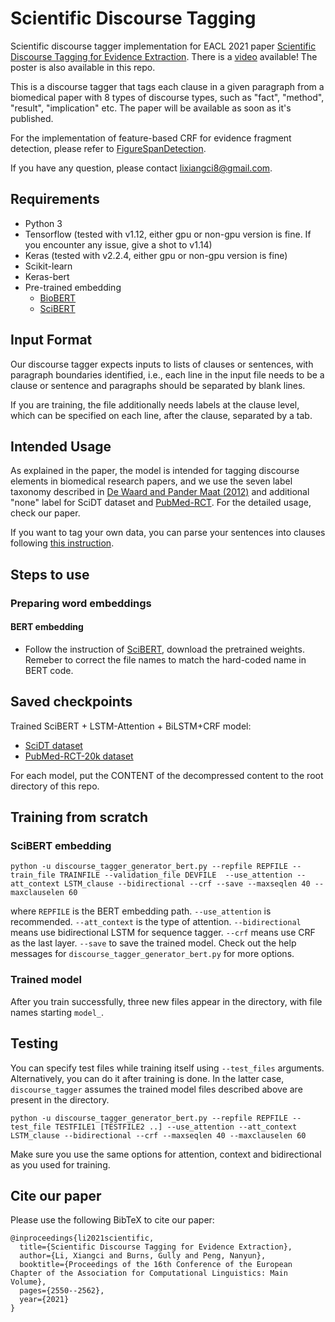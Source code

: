 # Scientific Discourse Tagging

Scientific discourse tagger implementation for EACL 2021 paper [Scientific Discourse Tagging for Evidence Extraction](https://www.aclweb.org/anthology/2021.eacl-main.218.pdf). There is a [video](https://www.youtube.com/watch?v=Z_xdAuJmU-Y) available! The poster is also available in this repo.

This is a discourse tagger that tags each clause in a given paragraph from a biomedical paper with 8 types of discourse types, such as "fact", "method", "result", "implication" etc. The paper will be available as soon as it's published.

For the implementation of feature-based CRF for evidence fragment detection, please refer to [FigureSpanDetection](https://github.com/jacklxc/FigureSpanDetection).

If you have any question, please contact lixiangci8@gmail.com.

## Requirements
* Python 3
* Tensorflow (tested with v1.12, either gpu or non-gpu version is fine. If you encounter any issue, give a shot to v1.14)
* Keras (tested with v2.2.4, either gpu or non-gpu version is fine)
* Scikit-learn
* Keras-bert
* Pre-trained embedding
  * [BioBERT](https://github.com/dmis-lab/biobert)
  * [SciBERT](https://github.com/allenai/scibert)

## Input Format
Our discourse tagger expects inputs to lists of clauses or sentences, with paragraph boundaries identified, i.e., each line in the input file needs to be a clause or sentence and paragraphs should be separated by blank lines.

If you are training, the file additionally needs labels at the clause level, which can be specified on each line, after the clause, separated by a tab. 

## Intended Usage
As explained in the paper, the model is intended for tagging discourse elements in biomedical research papers, and we use the seven label taxonomy described in [De Waard and Pander Maat (2012)](http://www.sciencedirect.com/science/article/pii/S1475158512000471) and additional "none" label for SciDT dataset and [PubMed-RCT](https://github.com/Franck-Dernoncourt/pubmed-rct). For the detailed usage, check our paper.

If you want to tag your own data, you can parse your sentences into clauses following [this instruction](https://github.com/nltk/nltk/wiki/Stanford-CoreNLP-API-in-NLTK).

## Steps to use
### Preparing word embeddings

#### BERT embedding
* Follow the instruction of [SciBERT](https://github.com/allenai/scibert), download the pretrained weights. Remeber to correct the file names to match the hard-coded name in BERT code.

## Saved checkpoints
Trained SciBERT + LSTM-Attention + BiLSTM+CRF model:
* [SciDT dataset](https://drive.google.com/file/d/1tPzuDfkSXS9fRSHHkvyrINR2U16k2q1d/view?usp=sharing)
* [PubMed-RCT-20k dataset](https://drive.google.com/file/d/1DJVkTbor9px6zLAButYZS9L2r2-Koys_/view?usp=sharing)

For each model, put the CONTENT of the decompressed content to the root directory of this repo.

## Training from scratch
### SciBERT embedding
```
python -u discourse_tagger_generator_bert.py --repfile REPFILE --train_file TRAINFILE --validation_file DEVFILE  --use_attention --att_context LSTM_clause --bidirectional --crf --save --maxseqlen 40 --maxclauselen 60
```
where `REPFILE` is the BERT embedding path. `--use_attention` is recommended. `--att_context` is the type of attention. `--bidirectional` means use bidirectional LSTM for sequence tagger. `--crf` means use CRF as the last layer. `--save` to save the trained model. Check out the help messages for `discourse_tagger_generator_bert.py` for more options.

### Trained model
After you train successfully, three new files appear in the directory, with file names starting `model_`.

## Testing
You can specify test files while training itself using `--test_files` arguments. Alternatively, you can do it after training is done. In the latter case, `discourse_tagger` assumes the trained model files described above are present in the directory.
```
python -u discourse_tagger_generator_bert.py --repfile REPFILE --test_file TESTFILE1 [TESTFILE2 ..] --use_attention --att_context LSTM_clause --bidirectional --crf --maxseqlen 40 --maxclauselen 60
```
Make sure you use the same options for attention, context and bidirectional as you used for training.

## Cite our paper
Please use the following BibTeX to cite our paper:
```
@inproceedings{li2021scientific,
  title={Scientific Discourse Tagging for Evidence Extraction},
  author={Li, Xiangci and Burns, Gully and Peng, Nanyun},
  booktitle={Proceedings of the 16th Conference of the European Chapter of the Association for Computational Linguistics: Main Volume},
  pages={2550--2562},
  year={2021}
}
```

